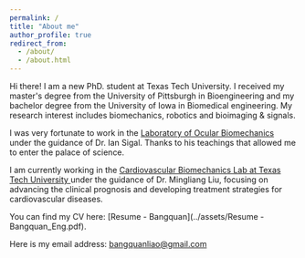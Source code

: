 ```yaml
---
permalink: /
title: "About me"
author_profile: true
redirect_from: 
  - /about/
  - /about.html
---
```

Hi there! I am a new PhD. student at Texas Tech University. I received my master's degree from the University of Pittsburgh in Bioengineering and my bachelor degree from the University of Iowa in Biomedical engineering. My research interest includes biomechanics, robotics and bioimaging & signals.

I was very fortunate to work in the [Laboratory of Ocular Biomechanics](https://www.ocularbiomechanics.com/) under the guidance of Dr. Ian Sigal. Thanks to his teachings that allowed me to enter the palace of science.

I am currently working in the [Cardiovascular Biomechanics Lab at Texas Tech University ](https://www.myweb.ttu.edu/minlliu/) under the guidance of Dr. Mingliang Liu, focusing on advancing the clinical prognosis and developing treatment strategies for cardiovascular diseases. 

You can find my CV here: [Resume - Bangquan](../assets/Resume - Bangquan_Eng.pdf).

Here is my email address: bangquanliao@gmail.com
